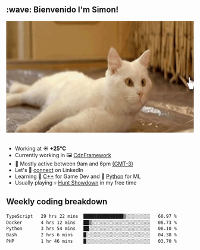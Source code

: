 <h2>:wave: <b>Bienvenido I'm Simon!&nbsp;</b></h2>

<section>
  <img src="./static/banner.gif" height=300 width=1000>
</section>

<br>

<ul>
  <li>
		<!--START_SECTION:weather-->
		Working at <b>☀️   +25°C</b>
		<!--END_SECTION:weather-->
  </li>
  <li>
    Currently working in 🖼️&nbsp;<a href=https://github.com/snapverse/cdn-framework target=_blank>CdnFramework</a>
  </li>
  <li>
    🚩 Mostly active between 9am and 6pm <a href=https://onlinealarmkur.com/world/es target=_blank>(GMT-3)</a>
  </li>
  <li>
    Let's 🔗&nbsp;<a href=https://www.linkedin.com/in/itsimmons target=_blank>connect</a> on LinkedIn
  </li>
  <li>
    Learning 👴&nbsp;<a href=https://images3.memedroid.com/images/UPLOADED755/65f2bce6734f6.webp target=_blank>C++</a> for Game Dev and 🐍&nbsp;<a href=https://qph.cf2.quoracdn.net/main-qimg-4472b6229cb75bf66ab531f3ebd4f975-lq target=_blank>Python</a> for ML
  </li>
  <li>
    Usually playing 💀&nbsp;<a href=https://www.huntshowdown.com target=_blank>Hunt Showdown</a> in my free time
  </li>
</ul>

<h2><b>Weekly coding breakdown </b></h2>

<!--START_SECTION:waka-->

```txt
TypeScript   29 hrs 22 mins  ███████████████▒░░░░░░░░░   60.97 %
Docker       4 hrs 12 mins   ██▒░░░░░░░░░░░░░░░░░░░░░░   08.73 %
Python       3 hrs 54 mins   ██░░░░░░░░░░░░░░░░░░░░░░░   08.10 %
Bash         2 hrs 6 mins    █░░░░░░░░░░░░░░░░░░░░░░░░   04.38 %
PHP          1 hr 46 mins    █░░░░░░░░░░░░░░░░░░░░░░░░   03.70 %
```

<!--END_SECTION:waka-->
